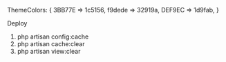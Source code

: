ThemeColors: {
     3BB77E => 1c5156,
     f9dede => 32919a, 
     DEF9EC => 1d9fab, 
} 

Deploy

1. php artisan config:cache
2. php artisan cache:clear
3. php artisan view:clear
